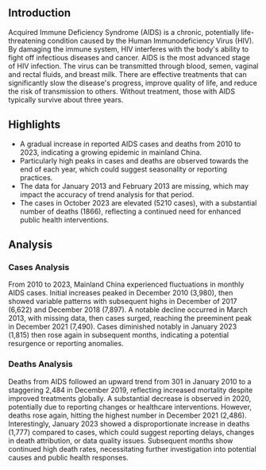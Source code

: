 
## Introduction

Acquired Immune Deficiency Syndrome (AIDS) is a chronic, potentially life-threatening condition caused by the Human Immunodeficiency Virus (HIV). By damaging the immune system, HIV interferes with the body's ability to fight off infectious diseases and cancer. AIDS is the most advanced stage of HIV infection. The virus can be transmitted through blood, semen, vaginal and rectal fluids, and breast milk. There are effective treatments that can significantly slow the disease's progress, improve quality of life, and reduce the risk of transmission to others. Without treatment, those with AIDS typically survive about three years.

## Highlights

- A gradual increase in reported AIDS cases and deaths from 2010 to 2023, indicating a growing epidemic in mainland China. <br/>
- Particularly high peaks in cases and deaths are observed towards the end of each year, which could suggest seasonality or reporting practices. <br/>
- The data for January 2013 and February 2013 are missing, which may impact the accuracy of trend analysis for that period. <br/>
- The cases in October 2023 are elevated (5210 cases), with a substantial number of deaths (1866), reflecting a continued need for enhanced public health interventions. <br/>

## Analysis

### Cases Analysis
From 2010 to 2023, Mainland China experienced fluctuations in monthly AIDS cases. Initial increases peaked in December 2010 (3,980), then showed variable patterns with subsequent highs in December of 2017 (6,622) and December 2018 (7,897). A notable decline occurred in March 2013, with missing data, then cases surged, reaching the preeminent peak in December 2021 (7,490). Cases diminished notably in January 2023 (1,815) then rose again in subsequent months, indicating a potential resurgence or reporting anomalies.

### Deaths Analysis
Deaths from AIDS followed an upward trend from 301 in January 2010 to a staggering 2,484 in December 2019, reflecting increased mortality despite improved treatments globally. A substantial decrease is observed in 2020, potentially due to reporting changes or healthcare interventions. However, deaths rose again, hitting the highest number in December 2021 (2,486). Interestingly, January 2023 showed a disproportionate increase in deaths (1,777) compared to cases, which could suggest reporting delays, changes in death attribution, or data quality issues. Subsequent months show continued high death rates, necessitating further investigation into potential causes and public health responses.
